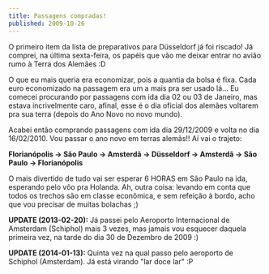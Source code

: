 ```yaml
---
title: Passagens compradas!
published: 2009-10-26
---
```


O primeiro item da lista de preparativos para Düsseldorf já foi riscado!
Já comprei, na última sexta-feira, os papéis que vão me deixar entrar no avião rumo à Terra dos Alemães :D

O que eu mais queria era economizar, pois a quantia da bolsa é fixa.
Cada euro economizado na passagem era um a mais pra ser usado lá...
Eu comecei procurando por passagens com ida dia 02 ou 03 de Janeiro, mas estava incrivelmente caro,
afinal, esse é o dia oficial dos alemães voltarem pra sua terra (depois do Ano Novo no novo mundo).

Acabei então comprando passagens com ida dia 29/12/2009 e volta no dia 16/02/2010.
Vou passar o ano novo em terras alemãs!! Aí vai o trajeto:

**Florianópolis → São Paulo → Amsterdã → Düsseldorf → Amsterdã → São Paulo → Florianópolis**

O mais divertido de tudo vai ser esperar 6 HORAS em São Paulo na ida, esperando pelo vôo pra Holanda.
Ah, outra coisa: levando em conta que todos os trechos são em classe econômica, e sem refeição à bordo,
acho que vou precisar de muitas bolachas ;)

**UPDATE (2013-02-20):** Já passei pelo Aeroporto Internacional de Amsterdam (Schiphol) mais 3 vezes,
mas jamais vou esquecer daquela primeira vez, na tarde do dia 30 de Dezembro de 2009 :)

**UPDATE (2014-01-13):** Quinta vez na qual passo pelo aeroporto de Schiphol (Amsterdam).
Já está virando "lar doce lar" :P

